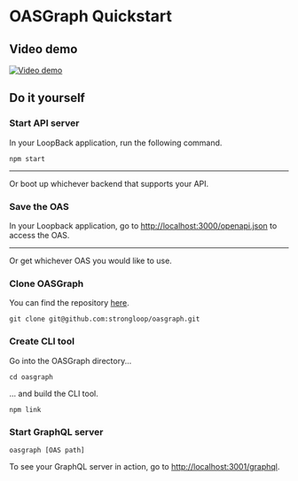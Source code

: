 # OASGraph Quickstart

## Video demo

[![Video demo](https://i9.ytimg.com/vi/_u7artgCqAw/sddefault.jpg?sqp=CMCFlN0F&rs=AOn4CLAdVpvBiqEMJDYGkWY1TbuRCTQd9Q&time=1537541032962)](https://www.youtube.com/watch?v=_u7artgCqAw&feature=youtu.be)

## Do it yourself

### Start API server

In your LoopBack application, run the following command.

```
npm start
```

***

Or boot up whichever backend that supports your API.

### Save the OAS

In your Loopback application, go to [http://localhost:3000/openapi.json](http://localhost:3000/openapi.json) to access the OAS.

***

Or get whichever OAS you would like to use.


### Clone OASGraph

You can find the repository [here](https://github.com/strongloop/oasgraph).

```
git clone git@github.com:strongloop/oasgraph.git
```

### Create CLI tool

Go into the OASGraph directory...

```
cd oasgraph
```

... and build the CLI tool.

```
npm link
```

### Start GraphQL server

```
oasgraph [OAS path]
```

To see your GraphQL server in action, go to [http://localhost:3001/graphql](http://localhost:3001/graphql).
